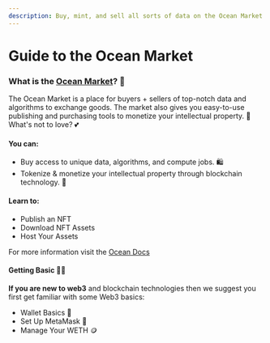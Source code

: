```yaml
---
description: Buy, mint, and sell all sorts of data on the Ocean Market
---
```


# Guide to the Ocean Market

### What is the [Ocean Market](https://market.oceanprotocol.com/)? 🛒

The Ocean Market is a place for buyers + sellers of top-notch data and algorithms to exchange goods. The market also gives you easy-to-use publishing and purchasing tools to monetize your intellectual property. 🤑 What's not to love? 💕

#### **You can:**

- Buy access to unique data, algorithms, and compute jobs. 🛍️
- Tokenize & monetize your intellectual property through blockchain technology. 💪

#### **Learn to:**

- Publish an NFT
- Download NFT Assets
- Host Your Assets

For more information visit the [Ocean Docs](https://docs.oceanprotocol.com/)

#### Getting Basic 💁‍♀️

**If you are new to web3** and blockchain technologies then we suggest you first get familiar with some Web3 basics:

- Wallet Basics 👛
- Set Up MetaMask 🦊
- Manage Your WETH 🪙
